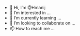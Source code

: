 - 👋 Hi, I’m @Hmanij
- 👀 I’m interested in ...
- 🌱 I’m currently learning ...
- 💞️ I’m looking to collaborate on ...
- 📫 How to reach me ...

<!---
Hmanij/Hmanij is a ✨ special ✨ repository because its `README.md` (this file) appears on your GitHub profile.
You can click the Preview link to take a look at your changes.
--->
